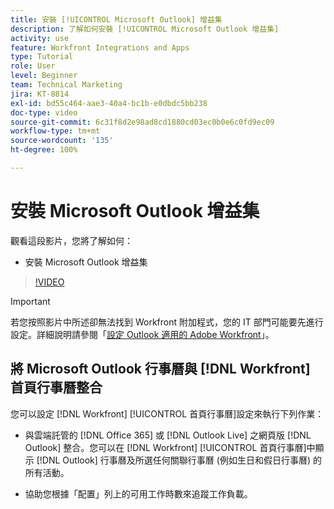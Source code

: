 ```yaml
---
title: 安裝 [!UICONTROL Microsoft Outlook] 增益集
description: 了解如何安裝 [!UICONTROL Microsoft Outlook 增益集]
activity: use
feature: Workfront Integrations and Apps
type: Tutorial
role: User
level: Beginner
team: Technical Marketing
jira: KT-8814
exl-id: bd55c464-aae3-40a4-bc1b-e0dbdc5bb238
doc-type: video
source-git-commit: 6c31f8d2e98ad8cd1880cd03ec0b0e6c0fd9ec09
workflow-type: tm+mt
source-wordcount: '135'
ht-degree: 100%

---
```


# 安裝 Microsoft Outlook 增益集

觀看這段影片，您將了解如何：

* 安裝 Microsoft Outlook 增益集

>[!VIDEO](https://video.tv.adobe.com/v/335115/?quality=12&learn=on)

>[!IMPORTANT]
>
>若您按照影片中所述卻無法找到 Workfront 附加程式，您的 IT 部門可能要先進行設定。詳細說明請參閱「[設定 Outlook 適用的 Adobe Workfront](https://experienceleague.adobe.com/docs/workfront/using/adobe-workfront-integrations/workfront-for-outlook/set-up-workfront-for-outlook.html)」。

## 將 Microsoft Outlook 行事曆與 [!DNL Workfront] 首頁行事曆整合

您可以設定 [!DNL Workfront] [!UICONTROL 首頁行事曆]設定來執行下列作業：

* 與雲端託管的 [!DNL Office 365] 或 [!DNL Outlook Live] 之網頁版 [!DNL Outlook] 整合。您可以在 [!DNL Workfront] [!UICONTROL 首頁行事曆]中顯示 [!DNL Outlook] 行事曆及所選任何關聯行事曆 (例如生日和假日行事曆) 的所有活動。

* 協助您根據「配置」列上的可用工作時數來追蹤工作負載。
